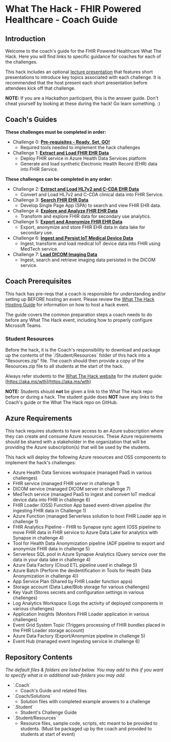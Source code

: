 # What The Hack - FHIR Powered Healthcare - Coach Guide

## Introduction

Welcome to the coach's guide for the FHIR Powered Healthcare What The Hack. Here you will find links to specific guidance for coaches for each of the challenges.

This hack includes an optional [lecture presentation](Lectures.pptx?raw=true) that features short presentations to introduce key topics associated with each challenge. It is recommended that the host present each short presentation before attendees kick off that challenge.

**NOTE:** If you are a Hackathon participant, this is the answer guide. Don't cheat yourself by looking at these during the hack! Go learn something. :)

## Coach's Guides

**These challenges must be completed in order:**
- Challenge 0: **[Pre-requisites - Ready, Set, GO!](./Solution00.md)**
    - Required tools needed to implement the hack challenges
- Challenge 1: **[Extract and Load FHIR EHR Data](./Solution01.md)**
    - Deploy FHIR service in Azure Health Data Services platform
    - Generate and load synthetic Electronic Health Record (EHR) data into FHIR Service.

**These challenges can be completed in any order:**
- Challenge 2: **[Extract and Load HL7v2 and C-CDA EHR Data](./Solution02.md)**
    - Convert and Load HL7v2 and C-CDA clinical data into FHIR Service.
- Challenge 3: **[Search FHIR EHR Data](./Solution03.md)**
    - Develop Single Page App (SPA) to search and view FHIR EHR data.
- Challenge 4: **[Explore and Analyze FHIR EHR Data](./Solution04.md)**
    - Transform and explore FHIR data for secondary use analytics.
- Challenge 5: **[Export and Anonymize FHIR EHR Data](./Solution05.md)**
    - Export, anonymize and store FHIR EHR data in data lake for secondary use.
- Challenge 6: **[Ingest and Persist IoT Medical Device Data](./Solution06.md)**
    - Ingest, transform and load medical IoT device data into FHIR using MedTech service.
- Challenge 7: **[Load DICOM Imaging Data](./Solution07.md)**
    - Ingest, search and retrieve imaging data persisted in the DICOM service.

## Coach Prerequisites

This hack has pre-reqs that a coach is responsible for understanding and/or setting up BEFORE hosting an event. Please review the [What The Hack Hosting Guide](https://aka.ms/wthhost) for information on how to host a hack event.

The guide covers the common preparation steps a coach needs to do before any What The Hack event, including how to properly configure Microsoft Teams.

### Student Resources

Before the hack, it is the Coach's responsibility to download and package up the contents of the \`/Student/Resources\` folder of this hack into a "Resources.zip" file. The coach should then provide a copy of the Resources.zip file to all students at the start of the hack.

Always refer students to the [What The Hack website](https://aka.ms/wth) for the student guide: [https://aka.ms/wth](https://aka.ms/wth)

**NOTE:** Students should **not** be given a link to the What The Hack repo before or during a hack. The student guide does **NOT** have any links to the Coach's guide or the What The Hack repo on GitHub.

## Azure Requirements

This hack requires students to have access to an Azure subscription where they can create and consume Azure resources. These Azure requirements should be shared with a stakeholder in the organization that will be providing the Azure subscription(s) that will be used by the students.

This hack will deploy the following Azure resources and OSS components to implement the hack's challenges:
- Azure Health Data Services workspace (managed PaaS in various challenges)
- FHIR service	(managed FHIR server in challenge 1)
- DICOM service (managed DICOM server in challenge 7)
- MedTech service (managed PaaS to ingest and convert IoT medical device data into FHIR in challenge 6)
- FHIR Loader (OSS) Function App based event-driven pipeline (for ingesting FHIR data in Challenge 1)
- Azure Function (managed Serverless solution to host FHIR Loader app in challenge 1)
- FHIR Analytics Pipeline - FHIR to Synapse sync agent (OSS pipeline to move FHIR data in FHIR service to Azure Data Lake for analytics with Synapse in challenge 4)
- Tool for Health Data Anonymization pipeline (ADF pipeline to export and anonymize FHIR data in challenge 5)
- Serverless SQL pool in Azure Synapse Analytics (Query service over the data in your data lake in challenge 4)
- Azure Data Factory (Cloud ETL pipeline used in challege 5)
- Azure Batch (Perform the deidentification in Tools for Health Data Anonymization in challenge 4))
- App Service Plan (Shared by FHIR Loader function apps)
- Storage account (Data Lake/Blob storage for various challenges)
- Key Vault (Stores secrets and configuration settings in various challenges)
- Log Analytics Workspace (Logs the activity of deployed components in various challenges)
- Application Insights (Monitors FHIR Loader application in various challenges)
- Event Grid System Topic (Triggers processing of FHIR bundles placed in the FHIR Loader storage account)
- Azure Data Factory (Export/Anonymize pipeline in challenge 5)
- Event Hub (managed event ingesting service in challenge 6)

## Repository Contents

_The default files & folders are listed below. You may add to this if you want to specify what is in additional sub-folders you may add._

- \`.Coach\`
  - Coach's Guide and related files
- \`.Coach/Solutions\`
  - Solution files with completed example answers to a challenge
- \`.Student\`
  - Student's Challenge Guide
- \`.Student/Resources\`
  - Resource files, sample code, scripts, etc meant to be provided to students. (Must be packaged up by the coach and provided to students at start of event)
